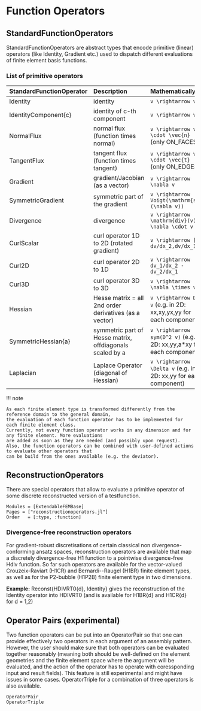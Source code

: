 
# Function Operators

## StandardFunctionOperators

StandardFunctionOperators are abstract types that encode primitive (linear) operators (like Identity, Gradient etc.)
used to dispatch different evaluations of finite element basis functions.

### List of primitive operators

| StandardFunctionOperator                                    | Description                                              | Mathematically                                                            |
| :--------------------------------------------------- | :------------------------------------------------------- | :------------------------------------------------------------------------ |
| Identity                                             | identity                                                 | ``v \rightarrow v``                                                       |
| IdentityComponent{c}                                 | identity of c-th component                               | ``v \rightarrow v_c``                                                     |
| NormalFlux                                           | normal flux (function times normal)                      | ``v \rightarrow v \cdot \vec{n}`` (only ON_FACES)                         |
| TangentFlux                                          | tangent flux (function times tangent)                    | ``v \rightarrow v \cdot \vec{t}`` (only ON_EDGES)                         |
| Gradient                                             | gradient/Jacobian (as a vector)                          | ``v \rightarrow \nabla v``                                                |
| SymmetricGradient                                    | symmetric part of the gradient                           | ``v \rightarrow Voigt(\mathrm{sym}(\nabla v))``                           |
| Divergence                                           | divergence                                               | ``v \rightarrow \mathrm{div}(v) = \nabla \cdot v``                        |
| CurlScalar                                           | curl operator 1D to 2D (rotated gradient)                | ``v \rightarrow [-dv/dx_2,dv/dx_1]``                                      |
| Curl2D                                               | curl operator 2D to 1D                                   | ``v \rightarrow dv_1/dx_2 - dv_2/dx_1``                                   |
| Curl3D                                               | curl operator 3D to 3D                                   | ``v \rightarrow \nabla \times v``                                         |
| Hessian                                              | Hesse matrix = all 2nd order derivatives (as a vector)   | ``v \rightarrow D^2 v``      (e.g. in 2D: xx,xy,yx,yy for each component) |
| SymmetricHessian{a}                                  | symmetric part of Hesse matrix, offdiagonals scaled by a | ``v \rightarrow sym(D^2 v)`` (e.g. in 2D: xx,yy,a*xy for each component)  |
| Laplacian                                            | Laplace Operator (diagonal of Hessian)                   | ``v \rightarrow \Delta v``   (e.g. in 2D: xx,yy for each component)       |



!!! note

    As each finite element type is transformed differently from the reference domain to the general domain,
    the evaluation of each function operator has to be implemented for each finite element class.
    Currently, not every function operator works in any dimension and for any finite element. More evaluations
    are added as soon as they are needed (and possibly upon request).
    Also, the function operators can be combined with user-defined actions to evaluate other operators that
    can be build from the ones available (e.g. the deviator).


## ReconstructionOperators

There are special operators that allow to evaluate a primitive operator of some discrete
reconstructed version of a testfunction. 

```@autodocs
Modules = [ExtendableFEMBase]
Pages = ["reconstructionoperators.jl"]
Order   = [:type, :function]
```

### Divergence-free reconstruction operators
For gradient-robust discretisations of certain classical non divergence-conforming ansatz spaces,
reconstruction operators are available that map a discretely divergence-free H1 function to a pointwise divergence-free
Hdiv function. So far such operators are available for the vector-valued Crouzeix-Raviart (H1CR) and Bernardi--Raugel (H1BR) finite element types,
as well as for the P2-bubble (H1P2B) finite element type in two dimensions.

**Example:** Reconst{HDIVRT0{d}, Identity} gives the reconstruction of the Identity operator into HDIVRT0 (and is available for H1BR{d} and H1CR{d} for d = 1,2)



## Operator Pairs (experimental)

Two function operators can be put into an OperatorPair so that one can provide effectively two operators in each argument of an assembly pattern. However, the user should make sure that both operators can be evaluated together reasonably (meaning both should be well-defined on the element geometries and the finite element space where the argument will be evaluated, and the action of the operator has to operate with coressponding input and result fields). This feature is still experimental and might have issues in some cases. OperatorTriple for a combination of three operators is also available.

```@docs
OperatorPair
OperatorTriple
```